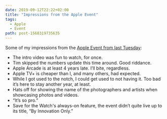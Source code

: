 ```yaml
---
date: 2019-09-12T22:22+02:00
title: "Impressions from the Apple Event"
tags:
  - Apple
  - Event
path: post-1568319735635
---
```


Some of my impressions from the [Apple Event from last Tuesday](https://www.apple.com/apple-events/september-2019/):

* The intro video was fun to watch, for once.
* Tim skipped the numbers update this time around. Good riddance.
* Apple Arcade is at least 4 years late. I’ll bite, regardless.
* Apple TV+ is cheaper than I, and many others, had expected.
* While I got used to the notch, I could get used to not having it. Too bad it’s here to stay another year, at least.
* Hats off for showing the name of the photographers and artists when showcasing photos and videos.
* “It’s so pro.”
* Save for the Watch's always-on feature, the event didn’t quite live up to its title, “By Innovation Only.”
